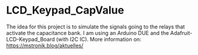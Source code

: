 # LCD_Keypad_CapValue
The idea for this project is to simulate the signals going to the relays that activate the capacitance bank. I am using an Arduino DUE and the Adafruit-LCD-Keypad_Board (with I2C IC). 
More information on: https://mstronik.blog/aktuelles/

